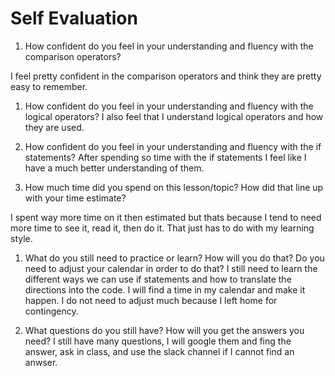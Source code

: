 # Self Evaluation

1. How confident do you feel in your understanding and fluency with the comparison operators?

I feel pretty confident in the comparison operators and think they are pretty easy to remember.

1. How confident do you feel in your understanding and fluency with the logical operators?
I also feel that I understand logical operators and how they are used.

1. How confident do you feel in your understanding and fluency with the if statements?
After spending so time with the if statements I feel like I have a much better understanding of them.

1. How much time did you spend on this lesson/topic? How did that line up with your time estimate?

I spent way more time on it then estimated but thats because I tend to need more time to see it, read it, then do it. That just has to do with my learning style. 

1. What do you still need to practice or learn? How will you do that? Do you need to adjust your calendar in order to do that?
I still need to learn the different ways we can use if statements and how to translate the directions into the code. I will find a time in my calendar and make it happen. I do not need to adjust much because I left home for contingency.

1. What questions do you still have? How will you get the answers you need? I still have many questions, I will google them and fing the answer, ask in class, and use the slack channel if I cannot find an anwser. 
